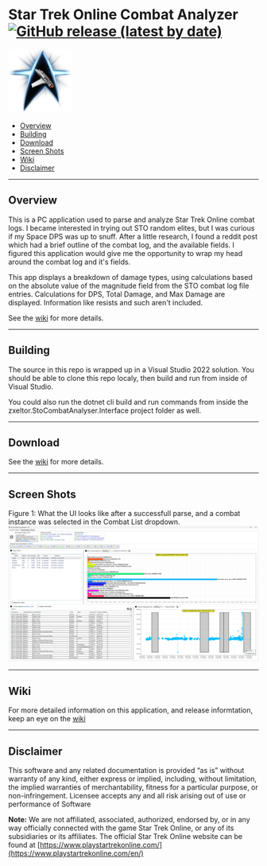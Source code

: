 # Star Trek Online Combat Analyzer [![GitHub release (latest by date)](https://img.shields.io/github/v/release/zxeltor/STOCombatAnalyzer)](https://github.com/zxeltor/STOCombatAnalyzer/releases/latest)

![The main tab](zxeltor.StoCombatAnalyser.Interface/Images/trekwphaser-128x128.png)

* [Overview](#overview)
* [Building](#building)
* [Download](#download)
* [Screen Shots](#screen-shots)
* [Wiki](#wiki)
* [Disclaimer](#disclaimer)

---
## Overview
This is a PC application used to parse and analyze Star Trek Online combat logs. I became interested in trying out STO random elites, but I was curious if my Space DPS was up to snuff. After a little research, I found a reddit post which had a brief outline of the combat log, and the available fields. I figured this application would give me the opportunity to wrap my head around the combat log and it's fields.

This app displays a breakdown of damage types, using calculations based on the absolute value of the magnitude field from the STO combat log file entries. Calculations for DPS, Total Damage, and Max Damage are displayed. Information like resists and such aren't included.

See the [wiki](https://github.com/zxeltor/STOCombatAnalyzer/wiki) for more details.

---
## Building
The source in this repo is wrapped up in a Visual Studio 2022 solution. You should be able to clone this repo localy, then build and run from inside of Visual Studio.

You could also run the dotnet cli build and run commands from inside the zxeltor.StoCombatAnalyser.Interface project folder as well.

---

## Download
See the [wiki](https://github.com/zxeltor/STOCombatAnalyzer/wiki) for more details.

---

## Screen Shots
Figure 1: What the UI looks like after a successfull parse, and a combat instance was selected in the Combat List dropdown.
![The main tab](https://github.com/zxeltor/STOCombatAnalyzer/blob/master/zxeltor.StoCombatAnalyser.Interface/Images/StoCombatAnalyzerScreenShot.jpg)

---

## Wiki
For more detailed information on this application, and release informtation, keep an eye on the [wiki](https://github.com/zxeltor/STOCombatAnalyzer/wiki)

---

## Disclaimer
This software and any related documentation is provided “as is” without warranty of any kind, either express or implied, including, without limitation, the implied warranties of merchantability, fitness for a particular purpose, or non-infringement. Licensee accepts any and all risk arising out of use or performance of Software

**Note:** We are not affiliated, associated, authorized, endorsed by, or in any way officially connected with the game Star Trek Online, or any of its subsidiaries or its affiliates. The official Star Trek Online website can be found at [https://www.playstartrekonline.com/](https://www.playstartrekonline.com/en/)
